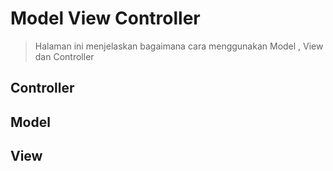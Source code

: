 # Model View Controller
> Halaman ini menjelaskan bagaimana cara menggunakan Model , View dan Controller 


## Controller


## Model


## View

